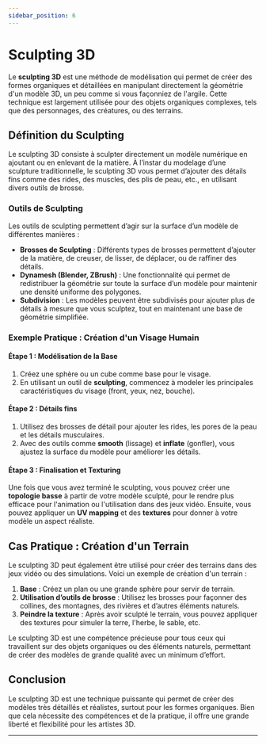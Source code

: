 ```yaml
---
sidebar_position: 6
---
```


# Sculpting 3D

Le **sculpting 3D** est une méthode de modélisation qui permet de créer des formes organiques et détaillées en manipulant directement la géométrie d'un modèle 3D, un peu comme si vous façonniez de l'argile. Cette technique est largement utilisée pour des objets organiques complexes, tels que des personnages, des créatures, ou des terrains.

## Définition du Sculpting

Le sculpting 3D consiste à sculpter directement un modèle numérique en ajoutant ou en enlevant de la matière. À l’instar du modelage d’une sculpture traditionnelle, le sculpting 3D vous permet d’ajouter des détails fins comme des rides, des muscles, des plis de peau, etc., en utilisant divers outils de brosse.

### Outils de Sculpting

Les outils de sculpting permettent d’agir sur la surface d’un modèle de différentes manières :
- **Brosses de Sculpting** : Différents types de brosses permettent d’ajouter de la matière, de creuser, de lisser, de déplacer, ou de raffiner des détails.
- **Dynamesh (Blender, ZBrush)** : Une fonctionnalité qui permet de redistribuer la géométrie sur toute la surface d’un modèle pour maintenir une densité uniforme des polygones.
- **Subdivision** : Les modèles peuvent être subdivisés pour ajouter plus de détails à mesure que vous sculptez, tout en maintenant une base de géométrie simplifiée.

### Exemple Pratique : Création d'un Visage Humain

#### Étape 1 : Modélisation de la Base

1. Créez une sphère ou un cube comme base pour le visage.
2. En utilisant un outil de **sculpting**, commencez à modeler les principales caractéristiques du visage (front, yeux, nez, bouche).

#### Étape 2 : Détails fins

1. Utilisez des brosses de détail pour ajouter les rides, les pores de la peau et les détails musculaires.
2. Avec des outils comme **smooth** (lissage) et **inflate** (gonfler), vous ajustez la surface du modèle pour améliorer les détails.

#### Étape 3 : Finalisation et Texturing

Une fois que vous avez terminé le sculpting, vous pouvez créer une **topologie basse** à partir de votre modèle sculpté, pour le rendre plus efficace pour l'animation ou l'utilisation dans des jeux vidéo. Ensuite, vous pouvez appliquer un **UV mapping** et des **textures** pour donner à votre modèle un aspect réaliste.

## Cas Pratique : Création d'un Terrain

Le sculpting 3D peut également être utilisé pour créer des terrains dans des jeux vidéo ou des simulations. Voici un exemple de création d'un terrain :

1. **Base** : Créez un plan ou une grande sphère pour servir de terrain.
2. **Utilisation d’outils de brosse** : Utilisez les brosses pour façonner des collines, des montagnes, des rivières et d’autres éléments naturels.
3. **Peindre la texture** : Après avoir sculpté le terrain, vous pouvez appliquer des textures pour simuler la terre, l'herbe, le sable, etc.

Le sculpting 3D est une compétence précieuse pour tous ceux qui travaillent sur des objets organiques ou des éléments naturels, permettant de créer des modèles de grande qualité avec un minimum d’effort.

## Conclusion

Le sculpting 3D est une technique puissante qui permet de créer des modèles très détaillés et réalistes, surtout pour les formes organiques. Bien que cela nécessite des compétences et de la pratique, il offre une grande liberté et flexibilité pour les artistes 3D.

---
